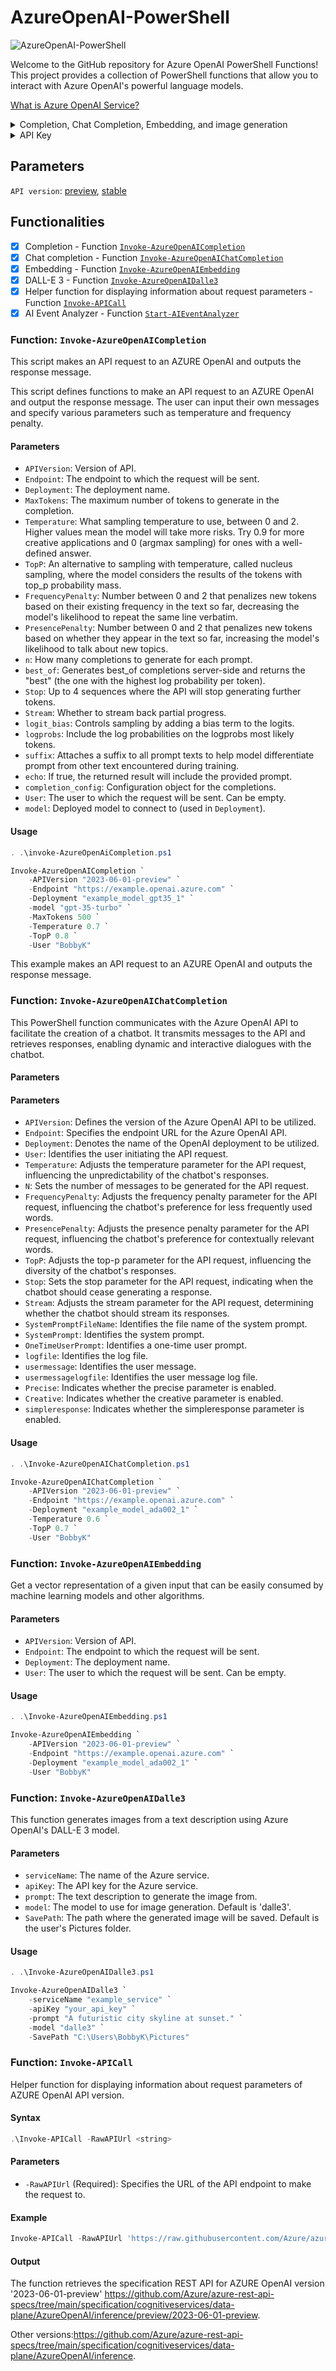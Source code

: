 # AzureOpenAI-PowerShell

![AzureOpenAI-PowerShell](https://github.com/voytas75/AzureOpenAI-PowerShell/blob/master/images/MSOpenAI_830x200.jpg?raw=true "AzureOpenAI-PowerShell")

Welcome to the GitHub repository for Azure OpenAI PowerShell Functions! This project provides a collection of PowerShell functions that allow you to interact with Azure OpenAI's powerful language models.

[What is Azure OpenAI Service?](https://learn.microsoft.com/en-us/azure/cognitive-services/openai/overview)

<details>

  <summary>Completion, Chat Completion, Embedding, and image generation</summary>

In Azure OpenAI, Completion, Chat Completions, and Embeddings are specific functionalities that leverage the power of language models to perform different tasks. Here's a brief overview of each:

1. **Completion**: Completion is a functionality that allows you to generate text completions based on a given prompt. You provide a partial sentence or context, and the language model continues the text, completing it in a way that makes sense. It's useful for tasks like content generation, text auto-completion, drafting emails, or writing code snippets. Completion models excel at generating human-like text and can provide creative and coherent completions.

2. **Chat Completion**: Chat Completions enable you to simulate interactive conversations with the language model. Instead of providing a single prompt, you provide a series of messages, including user and system messages. The model responds to each message in the conversation, maintaining context and generating appropriate replies. This functionality is particularly useful for building chatbots, virtual assistants, or automating conversational tasks such as customer support interactions.

3. **Embedding**: Embeddings refer to the numerical representations of text generated by the language models. These representations capture the semantic meaning and contextual information of the text. Embeddings allow you to measure similarity between different texts, cluster documents based on their content, or perform other operations that require understanding the relationships between pieces of text. With embeddings, you can enhance your applications with advanced language understanding and processing capabilities.

4. **DALL-E 3**: The DALL-E models, currently in preview, generate images from text prompts that the user provides.

These functionalities are part of Azure OpenAI's offering and are powered by state-of-the-art language models, such as GPT-4. They provide developers with powerful tools to leverage natural language processing and generation capabilities within their applications, automation workflows, or any task that involves working with text data.
</details>

<details>
<summary>API Key</summary>

The PowerShell code provides a function called `Get-Headers` that retrieves the headers required to make an API request to the Azure OpenAI service. One of the parameters for this function is `ApiKeyVariable`, which represents the name of the environment variable where the API key is stored. The code checks if the API key is valid by verifying if the specified environment variable exists and retrieves the API key value from it.

The API key is an essential component for authenticating and authorizing requests to the Azure OpenAI service. It acts as a unique identifier and security credential that grants access to the service. In the context of the PowerShell code, the API key is used to construct the headers for the API request, ensuring that the request is authenticated and authorized.

The `Get-Headers` function retrieves the API key from the specified environment variable and constructs the headers with the necessary content type and API key values. These headers are then used in the subsequent API request to the Azure OpenAI service.

By providing the API key through the `ApiKeyVariable` parameter when invoking the `Get-Headers` function, users can securely and conveniently authenticate their API requests to the Azure OpenAI service.

`ApiKeyVariable` = `API_AZURE_OPENAI`

</details>

## Parameters

`API version`: [preview](https://github.com/Azure/azure-rest-api-specs/tree/main/specification/cognitiveservices/data-plane/AzureOpenAI/inference/preview), [stable](https://github.com/Azure/azure-rest-api-specs/tree/main/specification/cognitiveservices/data-plane/AzureOpenAI/inference/stable)

## Functionalities

- [x] Completion - Function [`Invoke-AzureOpenAICompletion`](#function-invoke-azureopenaicompletion)
- [x] Chat completion - Function [`Invoke-AzureOpenAIChatCompletion`](#function-invoke-azureopenaichatcompletion)
- [x] Embedding - Function [`Invoke-AzureOpenAIEmbedding`](#function-invoke-azureopenaiembedding)
- [x] DALL-E 3 - Function [`Invoke-AzureOpenAIDalle3`](#function-invoke-azureopenaidalle3)
- [x] Helper function for displaying information about request parameters - Function [`Invoke-APICall`](#function-invoke-apicall)
- [x] AI Event Analyzer - Function [`Start-AIEventAnalyzer`](./AIEventAnalyzer/README.md)

### Function: `Invoke-AzureOpenAICompletion`

This script makes an API request to an AZURE OpenAI and outputs the response message.

This script defines functions to make an API request to an AZURE OpenAI and output the response message. The user can input their own messages and specify various parameters such as temperature and frequency penalty.

#### Parameters

- `APIVersion`: Version of API.
- `Endpoint`: The endpoint to which the request will be sent.
- `Deployment`: The deployment name.
- `MaxTokens`: The maximum number of tokens to generate in the completion.
- `Temperature`: What sampling temperature to use, between 0 and 2. Higher values mean the model will take more risks. Try 0.9 for more creative applications and 0 (argmax sampling) for ones with a well-defined answer.
- `TopP`: An alternative to sampling with temperature, called nucleus sampling, where the model considers the results of the tokens with top_p probability mass.
- `FrequencyPenalty`: Number between 0 and 2 that penalizes new tokens based on their existing frequency in the text so far, decreasing the model's likelihood to repeat the same line verbatim.
- `PresencePenalty`: Number between 0 and 2 that penalizes new tokens based on whether they appear in the text so far, increasing the model's likelihood to talk about new topics.
- `n`: How many completions to generate for each prompt.
- `best_of`: Generates best_of completions server-side and returns the "best" (the one with the highest log probability per token).
- `Stop`: Up to 4 sequences where the API will stop generating further tokens.
- `Stream`: Whether to stream back partial progress.
- `logit_bias`: Controls sampling by adding a bias term to the logits.
- `logprobs`: Include the log probabilities on the logprobs most likely tokens.
- `suffix`: Attaches a suffix to all prompt texts to help model differentiate prompt from other text encountered during training.
- `echo`: If true, the returned result will include the provided prompt.
- `completion_config`: Configuration object for the completions.
- `User`: The user to which the request will be sent. Can be empty.
- `model`: Deployed model to connect to (used in `Deployment`).

#### Usage

```powershell
. .\invoke-AzureOpenAiCompletion.ps1

Invoke-AzureOpenAICompletion `
    -APIVersion "2023-06-01-preview" `
    -Endpoint "https://example.openai.azure.com" `
    -Deployment "example_model_gpt35_1" `
    -model "gpt-35-turbo" `
    -MaxTokens 500 `
    -Temperature 0.7 `
    -TopP 0.8 `
    -User "BobbyK"
```

This example makes an API request to an AZURE OpenAI and outputs the response message.

### Function: `Invoke-AzureOpenAIChatCompletion`

This PowerShell function communicates with the Azure OpenAI API to facilitate the creation of a chatbot. It transmits messages to the API and retrieves responses, enabling dynamic and interactive dialogues with the chatbot.

#### Parameters

#### Parameters
- `APIVersion`: Defines the version of the Azure OpenAI API to be utilized.
- `Endpoint`: Specifies the endpoint URL for the Azure OpenAI API.
- `Deployment`: Denotes the name of the OpenAI deployment to be utilized.
- `User`: Identifies the user initiating the API request.
- `Temperature`: Adjusts the temperature parameter for the API request, influencing the unpredictability of the chatbot's responses.
- `N`: Sets the number of messages to be generated for the API request.
- `FrequencyPenalty`: Adjusts the frequency penalty parameter for the API request, influencing the chatbot's preference for less frequently used words.
- `PresencePenalty`: Adjusts the presence penalty parameter for the API request, influencing the chatbot's preference for contextually relevant words.
- `TopP`: Adjusts the top-p parameter for the API request, influencing the diversity of the chatbot's responses.
- `Stop`: Sets the stop parameter for the API request, indicating when the chatbot should cease generating a response.
- `Stream`: Adjusts the stream parameter for the API request, determining whether the chatbot should stream its responses.
- `SystemPromptFileName`: Identifies the file name of the system prompt.
- `SystemPrompt`: Identifies the system prompt.
- `OneTimeUserPrompt`: Identifies a one-time user prompt.
- `logfile`: Identifies the log file.
- `usermessage`: Identifies the user message.
- `usermessagelogfile`: Identifies the user message log file.
- `Precise`: Indicates whether the precise parameter is enabled.
- `Creative`: Indicates whether the creative parameter is enabled.
- `simpleresponse`: Indicates whether the simpleresponse parameter is enabled.

#### Usage

```powershell
. .\Invoke-AzureOpenAIChatCompletion.ps1

Invoke-AzureOpenAIChatCompletion `
    -APIVersion "2023-06-01-preview" `
    -Endpoint "https://example.openai.azure.com" `
    -Deployment "example_model_ada002_1" `
    -Temperature 0.6 `
    -TopP 0.7 `
    -User "BobbyK"
```

### Function: `Invoke-AzureOpenAIEmbedding`

Get a vector representation of a given input that can be easily consumed by machine learning models and other algorithms.

#### Parameters

- `APIVersion`: Version of API.
- `Endpoint`: The endpoint to which the request will be sent.
- `Deployment`: The deployment name.
- `User`: The user to which the request will be sent. Can be empty.

#### Usage

```powershell
. .\Invoke-AzureOpenAIEmbedding.ps1

Invoke-AzureOpenAIEmbedding `
    -APIVersion "2023-06-01-preview" `
    -Endpoint "https://example.openai.azure.com" `
    -Deployment "example_model_ada002_1" `
    -User "BobbyK"
```

### Function: `Invoke-AzureOpenAIDalle3`

This function generates images from a text description using Azure OpenAI's DALL-E 3 model.

#### Parameters

- `serviceName`: The name of the Azure service.
- `apiKey`: The API key for the Azure service.
- `prompt`: The text description to generate the image from.
- `model`: The model to use for image generation. Default is 'dalle3'.
- `SavePath`: The path where the generated image will be saved. Default is the user's Pictures folder.

#### Usage

```powershell
. .\Invoke-AzureOpenAIDalle3.ps1

Invoke-AzureOpenAIDalle3 `
    -serviceName "example_service" `
    -apiKey "your_api_key" `
    -prompt "A futuristic city skyline at sunset." `
    -model "dalle3" `
    -SavePath "C:\Users\BobbyK\Pictures"
```

### Function: `Invoke-APICall`

Helper function for displaying information about request parameters of AZURE OpenAI API version.

#### Syntax

```powershell
.\Invoke-APICall -RawAPIUrl <string>
```

#### Parameters

- `-RawAPIUrl` (Required): Specifies the URL of the API endpoint to make the request to.

#### Example

```powershell
Invoke-APICall -RawAPIUrl 'https://raw.githubusercontent.com/Azure/azure-rest-api-specs/main/specification/cognitiveservices/data-plane/AzureOpenAI/inference/preview/2023-06-01-preview/inference.json'
```

#### Output

The function retrieves the specification REST API for AZURE OpenAI version '2023-06-01-preview' <https://github.com/Azure/azure-rest-api-specs/tree/main/specification/cognitiveservices/data-plane/AzureOpenAI/inference/preview/2023-06-01-preview>.

Other versions:<https://github.com/Azure/azure-rest-api-specs/tree/main/specification/cognitiveservices/data-plane/AzureOpenAI/inference>.

